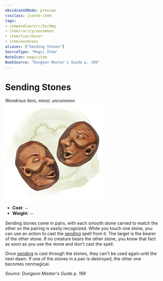 ```yaml
---
obsidianUIMode: preview
cssclass: json5e-item
tags:
- compendium/src/5e/dmg
- item/rarity/uncommon
- item/tier/minor
- item/wondrous
aliases: ["Sending Stones"]
SourceType: "Magic Item"
NoteIcon: magicitem
BookSource: "Dungeon Master's Guide p. 199"
---
```

# Sending Stones
*Wondrous Item, minor, uncommon*  
![](https://raw.githubusercontent.com/5etools-mirror-2/5etools-img/main/items/DMG/Sending%20Stones.webp#right)  

- **Cost**: ⏤
- **Weight**: ⏤

Sending stones come in pairs, with each smooth stone carved to match the other so the pairing is easily recognized. While you touch one stone, you can use an action to cast the [sending](/2-Mechanics/CLI/spells/sending.md) spell from it. The target is the bearer of the other stone. If no creature bears the other stone, you know that fact as soon as you use the stone and don't cast the spell.

Once [sending](/2-Mechanics/CLI/spells/sending.md) is cast through the stones, they can't be used again until the next dawn. If one of the stones in a pair is destroyed, the other one becomes nonmagical.

*Source: Dungeon Master's Guide p. 199*